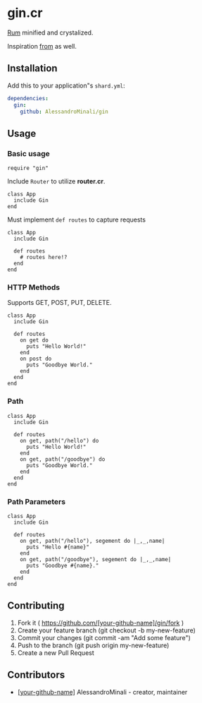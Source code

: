 # gin.cr

[Rum](https://github.com/chneukirchen/rum) minified and crystalized.

Inspiration [from](https://github.com/tbrand/router.cr) as well.

## Installation

Add this to your application"s `shard.yml`:

```yaml
dependencies:
  gin:
    github: AlessandroMinali/gin
```

## Usage

### Basic usage
```crystal
require "gin"
```

Include `Router` to utilize **router.cr**.
```crystal
class App
  include Gin
end
```

Must implement `def routes` to capture requests
```crystal
class App
  include Gin

  def routes
    # routes here!?
  end
end
```

### HTTP Methods
Supports GET, POST, PUT, DELETE.
```crystal
class App
  include Gin

  def routes
    on get do
      puts "Hello World!"
    end
    on post do
      puts "Goodbye World."
    end
  end
end
```

### Path
```crystal
class App
  include Gin

  def routes
    on get, path("/hello") do
      puts "Hello World!"
    end
    on get, path("/goodbye") do
      puts "Goodbye World."
    end
  end
end
```

### Path Parameters
```crystal
class App
  include Gin

  def routes
    on get, path("/hello"), segement do |_,_,name|
      puts "Hello #{name}"
    end
    on get, path("/goodbye"), segement do |_,_,name|
      puts "Goodbye #{name}."
    end
  end
end
```


## Contributing

1. Fork it ( https://github.com/[your-github-name]/gin/fork )
2. Create your feature branch (git checkout -b my-new-feature)
3. Commit your changes (git commit -am "Add some feature")
4. Push to the branch (git push origin my-new-feature)
5. Create a new Pull Request

## Contributors

- [[your-github-name]](https://github.com/[your-github-name]) AlessandroMinali - creator, maintainer
